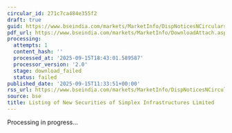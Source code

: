 ```yaml
---
circular_id: 271c7ca484e355f2
draft: true
guid: https://www.bseindia.com/markets/MarketInfo/DispNoticesNCirculars.aspx?Noticeid={5674DF38-252B-46A9-99B9-ACCAF0537F74}&noticeno=20250915-26&dt=09/15/2025&icount=26&totcount=81&flag=0
pdf_url: https://www.bseindia.com/markets/MarketInfo/DownloadAttach.aspx?id=20250915-26&attachedId=
processing:
  attempts: 1
  content_hash: ''
  processed_at: '2025-09-15T18:43:01.589587'
  processor_version: '2.0'
  stage: download_failed
  status: failed
published_date: '2025-09-15T11:33:51+00:00'
rss_url: https://www.bseindia.com/markets/MarketInfo/DispNoticesNCirculars.aspx?Noticeid={5674DF38-252B-46A9-99B9-ACCAF0537F74}&noticeno=20250915-26&dt=09/15/2025&icount=26&totcount=81&flag=0
source: bse
title: Listing of New Securities of Simplex Infrastructures Limited
---
```


Processing in progress...